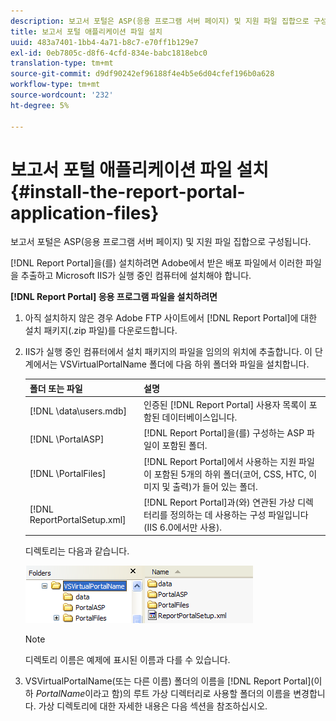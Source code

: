 ```yaml
---
description: 보고서 포털은 ASP(응용 프로그램 서버 페이지) 및 지원 파일 집합으로 구성됩니다.
title: 보고서 포털 애플리케이션 파일 설치
uuid: 483a7401-1bb4-4a71-b8c7-e70ff1b129e7
exl-id: 0eb7805c-d8f6-4cfd-834e-babc1818ebc0
translation-type: tm+mt
source-git-commit: d9df90242ef96188f4e4b5e6d04cfef196b0a628
workflow-type: tm+mt
source-wordcount: '232'
ht-degree: 5%

---
```


# 보고서 포털 애플리케이션 파일 설치{#install-the-report-portal-application-files}

보고서 포털은 ASP(응용 프로그램 서버 페이지) 및 지원 파일 집합으로 구성됩니다.

[!DNL Report Portal]을(를) 설치하려면 Adobe에서 받은 배포 파일에서 이러한 파일을 추출하고 Microsoft IIS가 실행 중인 컴퓨터에 설치해야 합니다.

**[!DNL Report Portal] 응용 프로그램 파일을 설치하려면**

1. 아직 설치하지 않은 경우 Adobe FTP 사이트에서 [!DNL Report Portal]에 대한 설치 패키지(.zip 파일)를 다운로드합니다.
1. IIS가 실행 중인 컴퓨터에서 설치 패키지의 파일을 임의의 위치에 추출합니다. 이 단계에서는 VSVirtualPortalName 폴더에 다음 하위 폴더와 파일을 설치합니다.

   | 폴더 또는 파일 | 설명 |
   |---|---|
   | [!DNL \data\users.mdb] | 인증된 [!DNL Report Portal] 사용자 목록이 포함된 데이터베이스입니다. |
   | [!DNL \PortalASP\] | [!DNL Report Portal]을(를) 구성하는 ASP 파일이 포함된 폴더. |
   | [!DNL \PortalFiles\] | [!DNL Report Portal]에서 사용하는 지원 파일이 포함된 5개의 하위 폴더(코어, CSS, HTC, 이미지 및 출력)가 들어 있는 폴더. |
   | [!DNL ReportPortalSetup.xml] | [!DNL Report Portal]과(와) 연관된 가상 디렉터리를 정의하는 데 사용하는 구성 파일입니다(IIS 6.0에서만 사용). |

   디렉토리는 다음과 같습니다.

   ![](assets/rptPort_scrn_installDir.png)

   >[!NOTE]
   >
   >디렉토리 이름은 예제에 표시된 이름과 다를 수 있습니다.

1. VSVirtualPortalName(또는 다른 이름) 폴더의 이름을 [!DNL Report Portal](이하 *PortalName*&#x200B;이라고 함)의 루트 가상 디렉터리로 사용할 폴더의 이름을 변경합니다. 가상 디렉토리에 대한 자세한 내용은 다음 섹션을 참조하십시오.
